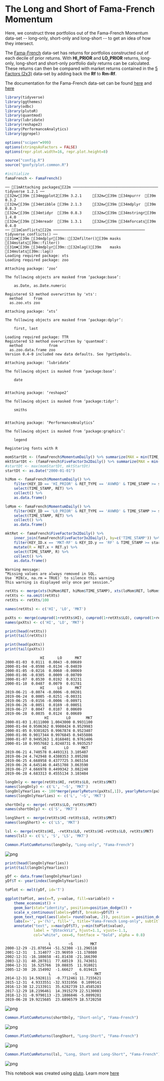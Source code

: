 # The Long and Short of Fama-French Momentum

Here, we construct three portfolios out of the Fama-French Momentum data-set -- long-only, short-only and long-short -- to get an idea of how they intersect.

The [Fama-French](https://mba.tuck.dartmouth.edu/pages/faculty/ken.french/Data_Library/det_10_port_form_pr_12_2_daily.html) data-set has returns for portfolios constructed out of each decile of prior returns. With **HI_PRIOR** and **LO_PRIOR** returns, long-only, long-short and short-only portfolio daily returns can be calculated. These returns can then be compared with market returns contained in the [5 Factors (2x3)](https://mba.tuck.dartmouth.edu/pages/faculty/ken.french/Data_Library/f-f_5_factors_2x3.html) data-set by adding back the **Rf** to **Rm-Rf**.

The documentation for the Fama-French data-set can be found [here](https://plutopy.readthedocs.io/en/latest/FamaFrench.html) and [here](https://shyams80.github.io/plutoR/docs/reference/FamaFrench-class.html)


```R
library(tidyverse)
library(ggthemes)
library(odbc)
library(plutoR)
library(quantmod)
library(lubridate)
library(reshape2)
library(PerformanceAnalytics)
library(ggrepel)

options("scipen"=999)
options(stringsAsFactors = FALSE)
options(repr.plot.width=16, repr.plot.height=8)

source("config.R")
source("goofy/plot.common.R")

#initialize
famaFrench <- FamaFrench()
```

    ── [1mAttaching packages[22m ─────────────────────────────────────── tidyverse 1.2.1 ──
    [32m✔[39m [34mggplot2[39m 3.2.1     [32m✔[39m [34mpurrr  [39m 0.3.2
    [32m✔[39m [34mtibble [39m 2.1.3     [32m✔[39m [34mdplyr  [39m 0.8.3
    [32m✔[39m [34mtidyr  [39m 0.8.3     [32m✔[39m [34mstringr[39m 1.4.0
    [32m✔[39m [34mreadr  [39m 1.3.1     [32m✔[39m [34mforcats[39m 0.4.0
    ── [1mConflicts[22m ────────────────────────────────────────── tidyverse_conflicts() ──
    [31m✖[39m [34mdplyr[39m::[32mfilter()[39m masks [34mstats[39m::filter()
    [31m✖[39m [34mdplyr[39m::[32mlag()[39m    masks [34mstats[39m::lag()
    Loading required package: xts
    Loading required package: zoo
    
    Attaching package: ‘zoo’
    
    The following objects are masked from ‘package:base’:
    
        as.Date, as.Date.numeric
    
    Registered S3 method overwritten by 'xts':
      method     from
      as.zoo.xts zoo 
    
    Attaching package: ‘xts’
    
    The following objects are masked from ‘package:dplyr’:
    
        first, last
    
    Loading required package: TTR
    Registered S3 method overwritten by 'quantmod':
      method            from
      as.zoo.data.frame zoo 
    Version 0.4-0 included new data defaults. See ?getSymbols.
    
    Attaching package: ‘lubridate’
    
    The following object is masked from ‘package:base’:
    
        date
    
    
    Attaching package: ‘reshape2’
    
    The following object is masked from ‘package:tidyr’:
    
        smiths
    
    
    Attaching package: ‘PerformanceAnalytics’
    
    The following object is masked from ‘package:graphics’:
    
        legend
    
    Registering fonts with R



```R
momStartDt <- (famaFrench$MomentumDaily() %>% summarize(MAX = min(TIME_STAMP)) %>% collect())$MAX[[1]]
mktStartDt <- (famaFrench$FiveFactor3x2Daily() %>% summarize(MAX = min(TIME_STAMP)) %>% collect())$MAX[[1]]
#startDt <- max(momStartDt, mktStartDt)
startDt <- as.Date("2000-01-01")

hiMom <- famaFrench$MomentumDaily() %>%
    filter(KEY_ID == 'HI_PRIOR' & RET_TYPE == 'AVWRD' & TIME_STAMP >= startDt) %>%
    select(TIME_STAMP, RET) %>%
    collect() %>%
    as.data.frame()

loMom <- famaFrench$MomentumDaily() %>%
    filter(KEY_ID == 'LO_PRIOR' & RET_TYPE == 'AVWRD' & TIME_STAMP >= startDt) %>%
    select(TIME_STAMP, RET) %>%
    collect() %>%
    as.data.frame()

mktRet <- famaFrench$FiveFactor3x2Daily() %>%
    inner_join(famaFrench$FiveFactor3x2Daily(), by=c('TIME_STAMP')) %>%
    filter(KEY_ID.x == 'MKT-RF' & KEY_ID.y == 'RF' & TIME_STAMP >= startDt) %>%
    mutate(R = RET.x + RET.y) %>%
    select(TIME_STAMP, R) %>%
    collect() %>%
    as.data.frame()
```

    Warning message:
    “Missing values are always removed in SQL.
    Use `MIN(x, na.rm = TRUE)` to silence this warning
    This warning is displayed only once per session.”


```R
retXts <- merge(xts(hiMom$RET, hiMom$TIME_STAMP), xts(loMom$RET, loMom$TIME_STAMP), xts(mktRet$R, mktRet$TIME_STAMP))
retXts <- na.omit(retXts)
retXts <- retXts/100

names(retXts) <- c('HI', 'LO', 'MKT')

pxXts <- merge(cumprod(1+retXts$HI), cumprod(1+retXts$LO), cumprod(1+retXts$MKT))
names(pxXts) <- c('HI', 'LO', 'MKT')

print(head(retXts))
print(tail(retXts))

print(head(pxXts))
print(tail(pxXts))
```

                    HI      LO      MKT
    2000-01-03  0.0111  0.0043 -0.00689
    2000-01-04 -0.0598 -0.0134 -0.04039
    2000-01-05 -0.0216  0.0060 -0.00069
    2000-01-06 -0.0305  0.0009 -0.00709
    2000-01-07  0.0530  0.0192  0.03231
    2000-01-10  0.0487  0.0079  0.01781
                    HI      LO      MKT
    2019-06-21 -0.0074 -0.0006 -0.00201
    2019-06-24  0.0005 -0.0251 -0.00331
    2019-06-25 -0.0156 -0.0006 -0.00971
    2019-06-26 -0.0051  0.0169 -0.00051
    2019-06-27  0.0047  0.0107  0.00609
    2019-06-28  0.0035  0.0124  0.00689
                      HI        LO       MKT
    2000-01-03 1.0111000 1.0043000 0.9931100
    2000-01-04 0.9506362 0.9908424 0.9529983
    2000-01-05 0.9301025 0.9967874 0.9523407
    2000-01-06 0.9017344 0.9976845 0.9455886
    2000-01-07 0.9495263 1.0168401 0.9761406
    2000-01-10 0.9957682 1.0248731 0.9935257
                     HI        LO      MKT
    2019-06-21 4.740578 0.4493131 3.105487
    2019-06-24 4.742948 0.4380353 3.095208
    2019-06-25 4.668958 0.4377725 3.065154
    2019-06-26 4.645146 0.4451708 3.063590
    2019-06-27 4.666978 0.4499342 3.082248
    2019-06-28 4.683313 0.4555134 3.103484



```R
longOnly <- merge(retXts$HI, retXts$LO, retXts$MKT)
names(longOnly) <- c('L', '~S', 'MKT')
longOnlyYearlies <- 100*merge(yearlyReturn(pxXts[,1]), yearlyReturn(pxXts[,2]), yearlyReturn(pxXts[,3]))
names(longOnlyYearlies) <- c('L', '~S', 'MKT')

shortOnly <- merge(-retXts$LO, retXts$MKT)
names(shortOnly) <- c('S', 'MKT')

longShort <- merge(retXts$HI-retXts$LO, retXts$MKT)
names(longShort) <- c('LS', 'MKT')

lsl <- merge(retXts$HI, -retXts$LO, retXts$HI-retXts$LO, retXts$MKT)
names(lsl) <- c('L', 'S', 'LS', 'MKT')
```


```R
Common.PlotCumReturns(longOnly, "Long-only", "Fama-French")
```


![png](Long-Short-Momentum.R_files/Long-Short-Momentum.R_5_0.png)



```R
print(head(longOnlyYearlies))
print(tail(longOnlyYearlies))

yDf <- data.frame(longOnlyYearlies)
yDf$T <- year(index(longOnlyYearlies))

toPlot <- melt(yDf, id='T')

ggplot(toPlot, aes(x=T, y=value, fill=variable)) +
    theme_economist() +
    geom_bar(stat="identity", position=position_dodge()) +
    scale_x_continuous(labels=yDf$T, breaks=yDf$T) +
    geom_text_repel(aes(label= round(value, 2)), position = position_dodge(0.9)) +
    labs(x='', y='(%)', fill='', title="Fama-French Long-only", subtitle="Annual Returns") +
    annotate("text", x=max(yDf$T), y=min(toPlot$value), 
             label = "@StockViz", hjust=1.1, vjust=-1.1, 
             col="white", cex=6, fontface = "bold", alpha = 0.8)  
```

                        L        ~S        MKT
    2000-12-29 -21.070544 -51.52308 -11.296518
    2001-12-31   1.314077 -23.96959 -11.178080
    2002-12-31 -16.188658 -41.81438 -21.166390
    2003-12-31  40.207811  77.68519  31.743651
    2004-12-31  16.525766  19.08835  11.918021
    2005-12-30  20.154992  -1.66627   6.019415
                        L          ~S        MKT
    2014-12-31 14.5928111  -0.7712461 11.7155621
    2015-12-31  4.9333551 -32.9331956  0.1099141
    2016-12-30 12.2133911  35.6282739 13.4585283
    2017-12-29 18.2196461  14.3915279 22.5130083
    2018-12-31 -0.9790113 -23.1886846 -5.0899281
    2019-06-28 19.9215685  23.6896579 18.5720258



![png](Long-Short-Momentum.R_files/Long-Short-Momentum.R_6_1.png)



```R
Common.PlotCumReturns(shortOnly, "Short-only", "Fama-French")
```


![png](Long-Short-Momentum.R_files/Long-Short-Momentum.R_7_0.png)



```R
Common.PlotCumReturns(longShort, "Long-Short", "Fama-French")
```


![png](Long-Short-Momentum.R_files/Long-Short-Momentum.R_8_0.png)



```R
Common.PlotCumReturns(lsl, "Long, Short and Long-Short", "Fama-French")
```


![png](Long-Short-Momentum.R_files/Long-Short-Momentum.R_9_0.png)


This notebook was created using [pluto](http://pluto.studio). Learn more [here](https://github.com/shyams80/pluto)
